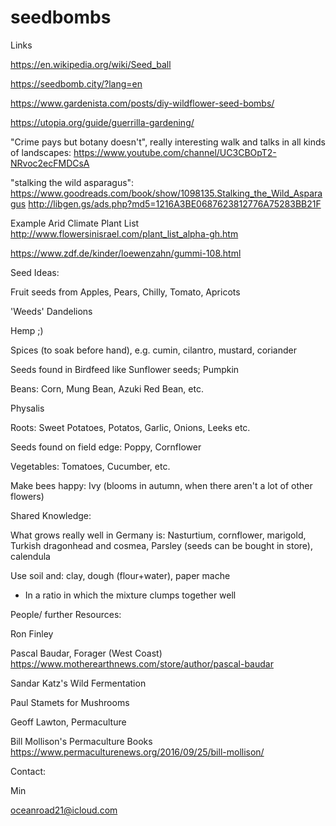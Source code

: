 # seedbombs

Links

https://en.wikipedia.org/wiki/Seed_ball

https://seedbomb.city/?lang=en

https://www.gardenista.com/posts/diy-wildflower-seed-bombs/

https://utopia.org/guide/guerrilla-gardening/ 

"Crime pays but botany doesn't", really interesting walk and talks in all kinds of landscapes: https://www.youtube.com/channel/UC3CBOpT2-NRvoc2ecFMDCsA

"stalking the wild asparagus": https://www.goodreads.com/book/show/1098135.Stalking_the_Wild_Asparagus 
http://libgen.gs/ads.php?md5=1216A3BE0687623812776A75283BB21F

Example Arid Climate Plant List
http://www.flowersinisrael.com/plant_list_alpha-gh.htm 

https://www.zdf.de/kinder/loewenzahn/gummi-108.html




Seed Ideas:
    
Fruit seeds from Apples, Pears, Chilly, Tomato, Apricots

'Weeds' Dandelions

Hemp ;)

Spices (to soak before hand), e.g. cumin, cilantro, mustard, coriander

Seeds found in Birdfeed like Sunflower seeds; Pumpkin

Beans: Corn, Mung Bean, Azuki Red Bean, etc.

Physalis

Roots: Sweet Potatoes, Potatos, Garlic, Onions, Leeks etc.

Seeds found on field edge: Poppy, Cornflower

Vegetables: Tomatoes, Cucumber, etc.

Make bees happy: Ivy (blooms in autumn, when there aren't a lot of other flowers)




Shared Knowledge: 

What grows really well in Germany is: Nasturtium, cornflower, marigold, Turkish dragonhead and cosmea, Parsley (seeds can be bought in store), calendula

Use soil and: clay, dough (flour+water), paper mache
- In a ratio in which the mixture clumps together well



People/ further Resources:
    
Ron Finley

Pascal Baudar, Forager (West Coast) https://www.motherearthnews.com/store/author/pascal-baudar 

Sandar Katz's Wild Fermentation

Paul Stamets for Mushrooms

Geoff Lawton, Permaculture

Bill Mollison's Permaculture Books
https://www.permaculturenews.org/2016/09/25/bill-mollison/ 



Contact:

Min

oceanroad21@icloud.com
